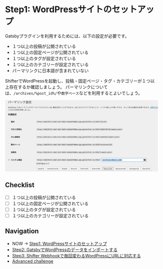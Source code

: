 # Step1: WordPressサイトのセットアップ
Gatsbyプラグインを利用するためには、以下の設定が必要です。

- １つ以上の投稿が公開されている
- １つ以上の固定ページが公開されている
- １つ以上のタグが設定されている
- １つ以上のカテゴリーが設定されている
- パーマリンクに日本語が含まれていない

ShifterでWordPressを起動し、投稿・固定ページ・タグ・カテゴリーが１つ以上存在するか確認しましょう。
パーマリンクについては、`/archives/%post_id%/`や`数字ベース`などを利用するとよいでしょう。

![workshop screenshot](./img/1.png)

## Checklist

- [ ] １つ以上の投稿が公開されている
- [ ] １つ以上の固定ページが公開されている
- [ ] １つ以上のタグが設定されている
- [ ] １つ以上のカテゴリーが設定されている

## Navigation
- NOW -> [Step1: WordPressサイトのセットアップ](./step1.md)
- [Step2: GatsbyでWordPressのデータをインポートする](./step2.md)
- [Step3: Shifter Webhookで毎回変わるWordPressにURLに対応する](./step3.md)
- [Advanced challenge](./advanced.md)